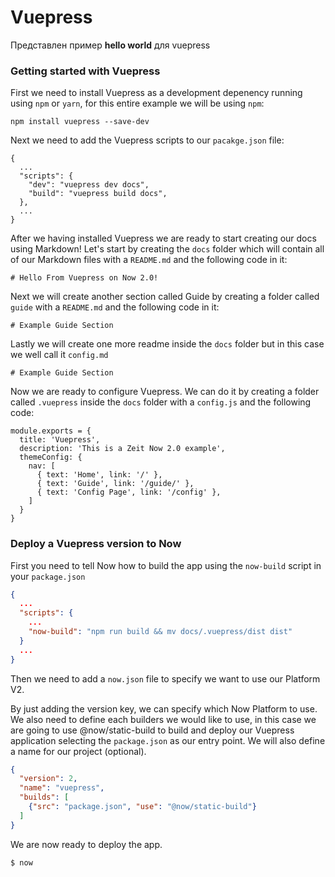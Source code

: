 # Vuepress


Представлен пример __hello world__ для vuepress



### Getting started with Vuepress

First we need to install Vuepress as a development depenency running using `npm` or `yarn`, for this entire example we will be using `npm`:

```
npm install vuepress --save-dev
```

Next we need to add the Vuepress scripts to our `pacakge.json` file: 

```
{
  ...
  "scripts": {
    "dev": "vuepress dev docs",
    "build": "vuepress build docs",
  },
  ...
}
```

After we having installed Vuepress we are ready to start creating our docs using Markdown! Let's start by creating the `docs` folder which will contain all of our Markdown files with a `README.md` and the following code in it:


```
# Hello From Vuepress on Now 2.0!
```

Next we will create another section called Guide by creating a folder called `guide` with a `README.md` and the following code in it:


```
# Example Guide Section
```

Lastly we will create one more readme inside the `docs` folder but in this case we well call it `config.md`


```
# Example Guide Section
```

Now we are ready to configure Vuepress. We can do it by creating a folder called `.vuepress` inside the `docs` folder with a `config.js` and the following code:

```
module.exports = {
  title: 'Vuepress',
  description: 'This is a Zeit Now 2.0 example',
  themeConfig: {
    nav: [
      { text: 'Home', link: '/' },
      { text: 'Guide', link: '/guide/' },
      { text: 'Config Page', link: '/config' },
    ]
  }
}
```

### Deploy a Vuepress version to Now

First you need to tell Now how to build the app using the `now-build` script in your `package.json`

```json
{
  ...
  "scripts": {
    ...
    "now-build": "npm run build && mv docs/.vuepress/dist dist"
  }
  ...
}
```

Then we need to add a `now.json` file to specify we want to use our Platform V2.

By just adding the version key, we can specify which Now Platform to use. We also need to define each builders we would like to use, in this case we are going to use @now/static-build to build and deploy our Vuepress application selecting the `package.json` as our entry point. We will also define a name for our project (optional).

```json
{
  "version": 2,
  "name": "vuepress",
  "builds": [
    {"src": "package.json", "use": "@now/static-build"}
  ]
}
```

We are now ready to deploy the app.

```shell
$ now
```

